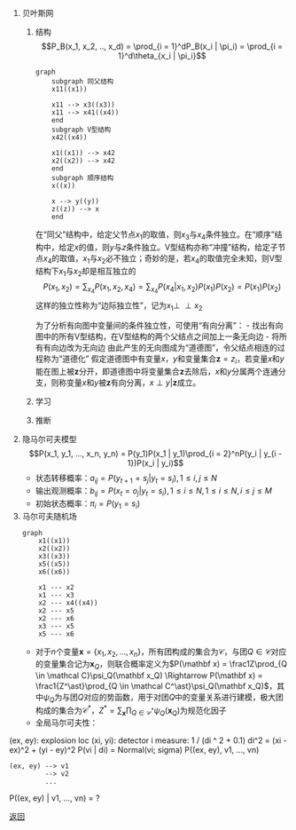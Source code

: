 1. 贝叶斯网
    1. 结构
        $$P_B(x_1, x_2, .., x_d) = \prod_{i = 1}^dP_B(x_i | \pi_i) = \prod_{i = 1}^d\theta_{x_i | \pi_i}$$
        ```mermaid
		graph
			subgraph 同父结构
			x11((x1))
			
			x11 --> x3((x3))
			x11 --> x41((x4))
			end
			subgraph V型结构
			x42((x4))
			
			x1((x1)) --> x42
			x2((x2)) --> x42
		    end
		    subgraph 顺序结构
			x((x))
			
			x --> y((y))
			z((z)) --> x
		    end
		```
        在“同父”结构中，给定父节点$x_1$的取值，则$x_3$与$x_4$条件独立。在“顺序”结构中，给定$x$的值，则$y$与$z$条件独立。V型结构亦称“冲撞”结构，给定子节点$x_4$的取值，$x_1$与$x_2$必不独立；奇妙的是，若$x_4$的取值完全未知，则V型结构下$x_1$与$x_2$却是相互独立的
        $$P(x_1, x_2) = \sum_{x_4}P(x_1, x_2, x_4) = \sum_{x_4}P(x_4 | x_1, x_2)P(x_1)P(x_2) = P(x_1)P(x_2)$$
        这样的独立性称为“边际独立性”，记为$x_1\perp\!\!\!\perp x_2$
        
        为了分析有向图中变量间的条件独立性，可使用“有向分离”：
	        - 找出有向图中的所有V型结构，在V型结构的两个父结点之间加上一条无向边
	        - 将所有有向边改为无向边
		由此产生的无向图成为“道德图”，令父结点相连的过程称为“道德化”
		假定道德图中有变量$x$，$y$和变量集合$\mathbf z = {z_i}$，若变量$x$和$y$能在图上被$\mathbf z$分开，即道德图中将变量集合$\mathbf z$去除后，$x$和$y$分属两个连通分支，则称变量$x$和$y$被$\mathbf z$有向分离，$x\perp y | \mathbf z$成立。
	2. 学习
	3. 推断
2. 隐马尔可夫模型
    $$P(x_1, y_1, ..., x_n, y_n) = P(y_1)P(x_1 | y_1)\prod_{i = 2}^nP(y_i | y_{i - 1})P(x_i | y_i)$$
    - 状态转移概率：$a_{ij} = P(y_{t + 1} = s_j | y_t = s_i), 1 \leq i, j \leq N$
    - 输出观测概率：$b_{ij} = P(x_t = o_j | y_t = s_i), 1 \leq i \leq N, 1 \leq i \leq N, i \leq j \leq M$
    - 初始状态概率：$\pi_i = P(y_1 = s_i)$
3. 马尔可夫随机场 
	```mermaid
	graph
		x1((x1))
		x2((x2))
		x3((x3))
		x5((x5))
		x6((x6))
		
		x1 --- x2
		x1 --- x3
		x2 --- x4((x4))
		x2 --- x5
		x2 --- x6
		x3 --- x5
		x5 --- x6
	```
	- 对于$n$个变量$\mathbf x = \{x_1, x_2, ..., x_n\}$，所有团构成的集合为$\mathcal C$，与团$Q \in \mathcal C$对应的变量集合记为$\mathbf x_Q$，则联合概率定义为$P(\mathbf x) = \frac1Z\prod_{Q \in \mathcal C}\psi_Q(\mathbf x_Q) \Rightarrow P(\mathbf x) = \frac1{Z^\ast}\prod_{Q \in \mathcal C^\ast}\psi_Q(\mathbf x_Q)$，其中$\psi_Q$为与团$Q$对应的势函数，用于对团$Q$中的变量关系进行建模，极大团构成的集合为$\mathcal C^\ast$，$Z^\ast = \sum_{\mathbf x}\prod_{Q \in \mathcal C^\ast}\psi_Q(\mathbf x_Q)$为规范化因子
	- 全局马尔可夫性：

(ex, ey): explosion loc
(xi, yi): detector i
measure: 1 / (di ^ 2 + 0.1)
di^2 = (xi - ex)^2 + (yi - ey)^2
P(vi | di) = Normal(vi; sigma)
P((ex, ey), v1, ..., vn)

```mermaid
(ex, ey) --> v1
         --> v2
         ...
```
P((ex, ey) | v1, ..., vn) = ?



[返回](../readme.md)